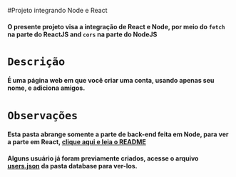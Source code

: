 #Projeto integrando Node e React


#### O presente projeto visa a integração de React e Node, por meio do `fetch` na parte do ReactJS and `cors` na parte do NodeJS



# `Descrição`

#### É uma página web em que você criar uma conta, usando apenas seu nome, e adiciona amigos.

# `Observações`

#### Esta pasta abrange somente a parte de back-end feita em Node, para ver a parte em React, [clique aqui e leia o README](https://github.com/ter-9001/ReactandNode---React-Part)

#### Alguns usuário já foram previamente criados, acesse o arquivo [users.json](https://github.com/ter-9001/ReactAndNode/blob/master/database/users.json) da pasta database para ver-los.
